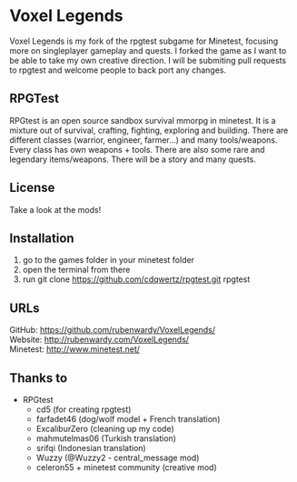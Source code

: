 # Voxel Legends

Voxel Legends is my fork of the rpgtest subgame for Minetest, focusing more on
singleplayer gameplay and quests. I forked the game as I want to be able to
take my own creative direction. I will be submiting pull requests to rpgtest
and welcome people to back port any changes.

## RPGTest

RPGtest is an open source sandbox survival mmorpg in minetest.
It is a mixture out of survival, crafting, fighting, exploring and building.
There are different classes (warrior, engineer, farmer...) and many tools/weapons. Every class has own weapons + tools. There are also some rare and legendary items/weapons.
There will be a story and many quests.

## License

Take a look at the mods!

## Installation

1. go to the games folder in your minetest folder
2. open the terminal from there
3. run git clone https://github.com/cdqwertz/rpgtest.git rpgtest

## URLs

GitHub: https://github.com/rubenwardy/VoxelLegends/  
Website: http://rubenwardy.com/VoxelLegends/  
Minetest: http://www.minetest.net/

## Thanks to

* RPGtest
	* cd5 (for creating rpgtest)
	* farfadet46 (dog/wolf model + French translation)
	* ExcaliburZero (cleaning up my code)
	* mahmutelmas06 (Turkish translation)
	* srifqi (Indonesian translation)
	* Wuzzy (@Wuzzy2 - central_message mod)
	* celeron55 + minetest community (creative mod)
